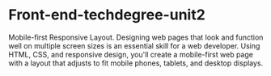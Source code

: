 # Front-end-techdegree-unit2
Mobile-first Responsive Layout. 
Designing web pages that look and function well on multiple screen sizes is an essential skill for a web developer. Using HTML, CSS, and responsive design, you'll create a mobile-first web page with a layout that adjusts to fit mobile phones, tablets, and desktop displays.
